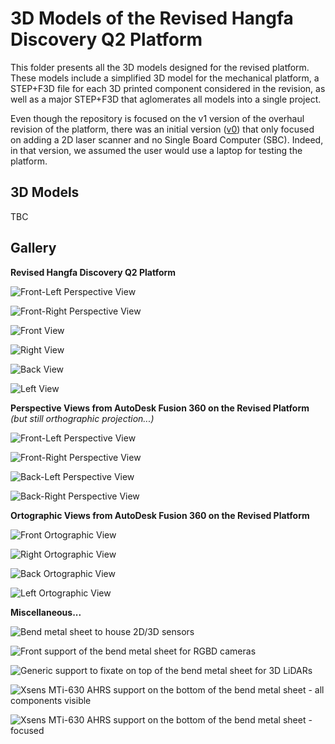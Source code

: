 # 3D Models of the Revised Hangfa Discovery Q2 Platform

This folder presents all the 3D models designed for the revised platform.
These models include a simplified 3D model for the mechanical platform,
a STEP+F3D file for each 3D printed component considered in the
revision, as well as a major STEP+F3D that aglomerates all models into a single
project.

Even though the repository is focused on the v1 version of the overhaul revision
of the platform, there was an initial version ([v0](/models/v0/)) that only
focused on adding a 2D laser scanner and no Single Board Computer (SBC). Indeed,
in that version, we assumed the user would use a laptop for testing the
platform.

## 3D Models

TBC

## Gallery

**Revised Hangfa Discovery Q2 Platform**

![Front-Left Perspective View](hangfa-discovery-q2_revised-platform_photo_perspective_front-left.jpg)

![Front-Right Perspective View](hangfa-discovery-q2_revised-platform_photo_perspective_front-right.jpg)

![Front View](hangfa-discovery-q2_revised-platform_photo_front.jpg)

![Right View](hangfa-discovery-q2_revised-platform_photo_right.jpg)

![Back View](hangfa-discovery-q2_revised-platform_photo_back.jpg)

![Left View](hangfa-discovery-q2_revised-platform_photo_left.jpg)

**Perspective Views from AutoDesk Fusion 360 on the Revised Platform** _(but still orthographic projection...)_

![Front-Left Perspective View](hangfa-discovery-q2_revised-platform_3d-model_photo_perspective_front-left.png)

![Front-Right Perspective View](hangfa-discovery-q2_revised-platform_3d-model_photo_perspective_front-right.png)

![Back-Left Perspective View](hangfa-discovery-q2_revised-platform_3d-model_photo_perspective_back-left.png)

![Back-Right Perspective View](hangfa-discovery-q2_revised-platform_3d-model_photo_perspective_back-right.png)

**Ortographic Views from AutoDesk Fusion 360 on the Revised Platform**

![Front Ortographic View](hangfa-discovery-q2_revised-platform_3d-model_photo_front.png)

![Right Ortographic View](hangfa-discovery-q2_revised-platform_3d-model_photo_right.png)

![Back Ortographic View](hangfa-discovery-q2_revised-platform_3d-model_photo_back.png)

![Left Ortographic View](hangfa-discovery-q2_revised-platform_3d-model_photo_left.png)

**Miscellaneous...**

![Bend metal sheet to house 2D/3D sensors](hangfa-discovery-q2_revised-platform_3d-model_photo_top_bend-metal-sheet.png)

![Front support of the bend metal sheet for RGBD cameras](hangfa-discovery-q2_revised-platform_3d-model_photo_front_support-rgbd.png)

![Generic support to fixate on top of the bend metal sheet for 3D LiDARs](hangfa-discovery-q2_revised-platform_3d-model_photo_top_generic-support-lidar-3d.png)

![Xsens MTi-630 AHRS support on the bottom of the bend metal sheet - all components visible](hangfa-discovery-q2_revised-platform_3d-model_photo_bottom_xsens-mti-630-support_all.png)

![Xsens MTi-630 AHRS support on the bottom of the bend metal sheet - focused](hangfa-discovery-q2_revised-platform_3d-model_photo_bottom_xsens-mti-630-support_focused.png)
